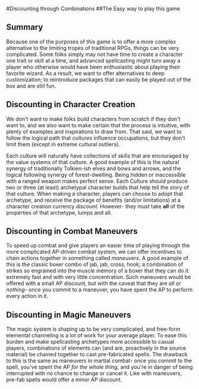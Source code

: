 #Discounting through Combinations
##The Easy way to play this game

**Summary**
----
Because one of the purposes of this game is to offer a more complex alternative to the limiting tropes of traditional RPGs, things can be very complicated. Some folks simply may not have time to create a character one trait or skill at a time, and advanced spellcasting might turn away a player who otherwise would have been enthusiastic about playing their favorite wizard. As a result, we want to offer alternatives to deep customization; to reintroduce packages that can easily be played out of the box and are still fun.


**Discounting in Character Creation**
----
We don't want to make folks build characters from scratch if they don't want to, and we also want to make certain that the process is intuitive, with plenty of examples and inspirations to draw from. That said, we want to follow the logical path that *cultures* influence occupations, but they don't limit them (except in extreme cultural outliers).

Each culture will naturally have collections of skills that are encouraged by the value systems of that culture. A good example of this is the natural synergy of traditionally Tolkien-ish elves and bows and arrows, and the logical following synergy of forest-dwelling. Being hidden or inaccessible with a ranged weapon makes perfect sense. Each Culture should produce two or three (at least) archetypal character builds that help tell the story of that culture. When making a character, players can choose to adopt that archetype, and receive the package of benefits (and/or limitations) at a character creation currency *discount*. However- they must take **all** of the properties of that archetype, lumps and all.


**Discounting in Combat Maneuvers**
----
To speed up combat and give players an easier time of playing through the more complicated AP-driven combat system, we can offer incentives to chain actions together in something called *maneuvers*. A good example of this is the classic boxer combo of jab, jab, cross, hook; a combination of strikes so engrained into the muscle memory of a boxer that they can do it extremely fast and with very little concentration. Such maneuvers would be offered with a small AP discount, but with the caveat that they are *all or nothing*- once you commit to a maneuver, you have spent the AP to perform every action in it.

**Discounting in Magic Maneuvers**
----
The magic system is shaping up to be very complicated, and free-form elemental channeling is a lot of work for your average player. To ease this burden and make spellcasting archetypes more accessible to casual players, combinations of elements can (and are, proactively in the source material) be chained together to cast pre-fabricated spells. The drawback to this is the same as maneuvers in martial combat- once you commit to the spell, you've spent the AP *for the whole thing*, and you're in danger of being interrupted with no chance to change or cancel it. Like with maneuvers, pre-fab spells would offer a minor AP discount.